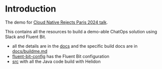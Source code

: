 # Introduction

The demo for [Cloud Native Rejects Paris 2024 talk](https://cfp.cloud-native.rejekts.io/cloud-native-rejekts-eu-paris-2024/talk/review/PP8T37LPQUSTTRWBXVCHFJSSKDM9B98J).

This contains all the resources to build a demo-able ChatOps solution using Slack and Fluent Bit.

- all the details are in the [docs](./docs/readme.md) and the specific build docs are in [docs/buildme.md](./docs/buildme.md)
- [fluent-bit-config](./fluent-bit-config/) has the Fluent Bit configuration
- [src](./src/) with all the Java code build with Helidon
